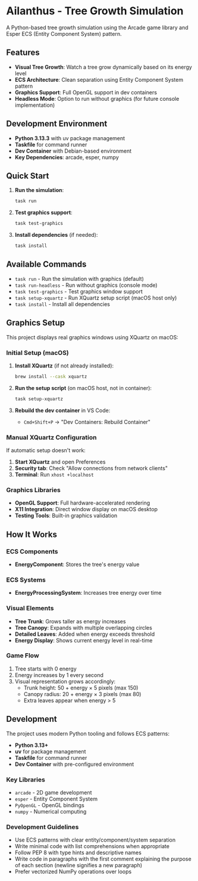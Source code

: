 # Ailanthus - Tree Growth Simulation

A Python-based tree growth simulation using the Arcade game library and Esper ECS (Entity Component System) pattern.

## Features

- **Visual Tree Growth**: Watch a tree grow dynamically based on its energy level
- **ECS Architecture**: Clean separation using Entity Component System pattern
- **Graphics Support**: Full OpenGL support in dev containers
- **Headless Mode**: Option to run without graphics (for future console implementation)

## Development Environment

- **Python 3.13.3** with uv package management
- **Taskfile** for command runner
- **Dev Container** with Debian-based environment
- **Key Dependencies**: arcade, esper, numpy

## Quick Start

1. **Run the simulation**:

   ```bash
   task run
   ```

2. **Test graphics support**:

   ```bash
   task test-graphics
   ```

3. **Install dependencies** (if needed):

   ```bash
   task install
   ```

## Available Commands

- `task run` - Run the simulation with graphics (default)
- `task run-headless` - Run without graphics (console mode)
- `task test-graphics` - Test graphics window support
- `task setup-xquartz` - Run XQuartz setup script (macOS host only)
- `task install` - Install all dependencies

## Graphics Setup

This project displays real graphics windows using XQuartz on macOS:

### Initial Setup (macOS)

1. **Install XQuartz** (if not already installed):

   ```bash
   brew install --cask xquartz
   ```

2. **Run the setup script** (on macOS host, not in container):

   ```bash
   task setup-xquartz
   ```

3. **Rebuild the dev container** in VS Code:
   - `Cmd+Shift+P` → "Dev Containers: Rebuild Container"

### Manual XQuartz Configuration

If automatic setup doesn't work:

1. **Start XQuartz** and open Preferences
2. **Security tab**: Check "Allow connections from network clients"
3. **Terminal**: Run `xhost +localhost`

### Graphics Libraries

- **OpenGL Support**: Full hardware-accelerated rendering
- **X11 Integration**: Direct window display on macOS desktop
- **Testing Tools**: Built-in graphics validation

## How It Works

### ECS Components

- **EnergyComponent**: Stores the tree's energy value

### ECS Systems

- **EnergyProcessingSystem**: Increases tree energy over time

### Visual Elements

- **Tree Trunk**: Grows taller as energy increases
- **Tree Canopy**: Expands with multiple overlapping circles
- **Detailed Leaves**: Added when energy exceeds threshold
- **Energy Display**: Shows current energy level in real-time

### Game Flow

1. Tree starts with 0 energy
2. Energy increases by 1 every second
3. Visual representation grows accordingly:
   - Trunk height: 50 + energy × 5 pixels (max 150)
   - Canopy radius: 20 + energy × 3 pixels (max 80)
   - Extra leaves appear when energy > 5

## Development

The project uses modern Python tooling and follows ECS patterns:

- **Python 3.13+**
- **uv** for package management
- **Taskfile** for command runner
- **Dev Container** with pre-configured environment

### Key Libraries

- `arcade` - 2D game development
- `esper` - Entity Component System
- `PyOpenGL` - OpenGL bindings
- `numpy` - Numerical computing

### Development Guidelines

- Use ECS patterns with clear entity/component/system separation
- Write minimal code with list comprehensions when appropriate
- Follow PEP 8 with type hints and descriptive names
- Write code in paragraphs with the first comment explaining the purpose of each section (newline signifies a new paragraph)
- Prefer vectorized NumPy operations over loops
